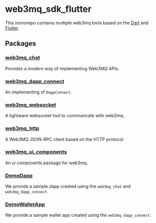 # web3mq_sdk_flutter

This monorepo contains multiple web3mq tools based on the [Dart](<https://dart.dev/>) and [Flutter](https://flutter.dev/).

## Packages

### [web3mq_chat](https://github.com/Generative-Labs/web3mq_sdk_flutter/tree/main/packages/web3mq_chat)

Provides a modern way of implementing Web3MQ APIs.

### [web3mq_dapp_connect](https://github.com/Generative-Labs/web3mq_sdk_flutter/tree/main/packages/web3mq_dapp_connect)

An implementing of `DappConnect`.

### [web3mq_websocket](https://github.com/Generative-Labs/web3mq_sdk_flutter/tree/main/packages/web3mq_websocket)

A lightware websocket tool to communicate with web3mq.

### [web3mq_http](https://github.com/Generative-Labs/web3mq_sdk_flutter/tree/main/packages/web3mq_http)

A Web3MQ JSON-RPC client based on the HTTP protocol.

### [web3mq_ui_components](https://github.com/Generative-Labs/web3mq_sdk_flutter/tree/main/packages/web3mq_ui_components)

An ui components package for web3mq.

### [DemoDapp](https://github.com/Generative-Labs/web3mq_sdk_flutter/tree/main/packages/web3mq_sdk_flutter_demo)

We provide a sample dapp created using the `web3mq_chat` and `web3mq_dapp_connect`.

### [DemoWalletApp](https://github.com/Generative-Labs/web3mq_sdk_flutter/tree/main/packages/web3mq_sdk_demoapp_wallet)

We provide a sample wallet app created using the `web3mq_dapp_connect`.
